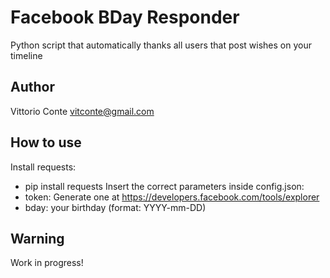 Facebook BDay Responder
=========================
Python script that automatically thanks all users that post wishes on your timeline


Author
------
Vittorio Conte <vitconte@gmail.com>


How to use
------------
Install requests:
- pip install requests
Insert the correct parameters inside config.json:
- token: Generate one at https://developers.facebook.com/tools/explorer
- bday: your birthday (format: YYYY-mm-DD)


Warning
--------
Work in progress!
